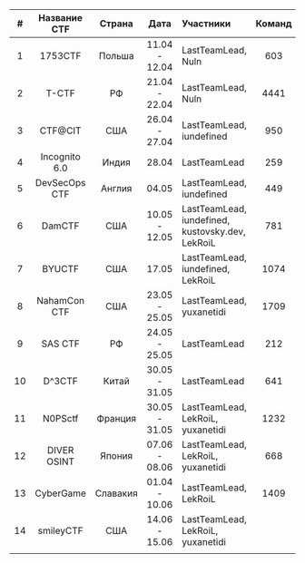 
|  #  | Название CTF  |  Страна  |     Дата      | Участники                                                 | Команд | Место |
| :-: | :-----------: | :------: | :-----------: | :-------------------------------------------------------- | :----: | :---: |
|  1  |    1753CTF    |  Польша  | 11.04 - 12.04 | LastTeamLead,<br>Nuln                                     |  603   |  91   |
|  2  |     T-CTF     |    РФ    | 21.04 - 22.04 | LastTeamLead,<br>Nuln                                     |  4441  |  113  |
|  3  |    CTF@CIT    |   США    | 26.04 - 27.04 | LastTeamLead,<br>iundefined                               |  950   |  202  |
|  4  | Incognito 6.0 |  Индия   |     28.04     | LastTeamLead                                              |  259   |  93   |
|  5  | DevSecOps CTF |  Англия  |     04.05     | LastTeamLead,<br>iundefined                               |  449   |  35   |
|  6  |    DamCTF     |   США    | 10.05 - 12.05 | LastTeamLead,<br>iundefined,<br>kustovsky.dev,<br>LekRoiL |  781   |  164  |
|  7  |    BYUCTF     |   США    |     17.05     | LastTeamLead,<br>iundefined,<br>LekRoiL                   |  1074  |  272  |
|  8  | NahamCon CTF  |   США    | 23.05 - 25.05 | LastTeamLead,<br>yuxanetidi                               |  1709  |  597  |
|  9  |    SAS CTF    |    РФ    | 24.05 - 25.05 | LastTeamLead                                              |  212   |  125  |
| 10  |    D^3CTF     |  Китай   | 30.05 - 31.05 | LastTeamLead                                              |  641   |  341  |
| 11  |    N0PSctf    | Франция  | 30.05 - 31.05 | LastTeamLead,<br>LekRoiL,<br>yuxanetidi                   |  1232  |  58   |
| 12  |  DIVER OSINT  |  Япония  | 07.06 - 08.06 | LastTeamLead,<br>LekRoiL,<br>yuxanetidi                   |  668   |  272  |
| 13  |   CyberGame   | Славакия | 01.04 - 10.06 | LastTeamLead,<br>LekRoiL                                  |  1409  |  37   |
| 14  |   smileyCTF   |   США    | 14.06 - 15.06 | LastTeamLead,<br>LekRoiL,<br>yuxanetidi                   |        |       |
|     |               |          |               |                                                           |        |       |
